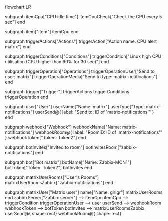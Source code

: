 
flowchart LR

subgraph itemCpu["CPU idle time"]
        itemCpuCheck["Check the CPU every 5 sec"]
end

subgraph item["Item"]
        itemCpu
end

subgraph triggerActions["Actions"]
        triggerAction["Action name: CPU alert matrix"]
end

subgraph triggerConditions["Conditions"]
        triggerCondition["Linux high CPU utilisation (CPU higher than 90% for 30 sec)"]
end

subgraph triggerOperation["Operations"]
        triggerOperationUser["Send to user: matrix"]
        triggerOperationMedia["Send to type: matrix-notifications"]
end

subgraph trigger["Trigger"]
        triggerActions
        triggerConditions
        triggerOperation
end

subgraph user["User"]
        userName["Name: matrix"]
        userType["Type: matrix-notifications"]
        userSend@{ label: "Send to: ID of 'matrix-notifications'" }
end

subgraph webhook["Webhook"]
        webhookName["Name: matrix-notifications"]
        webhookRoom@{ label: "RoomID: ID of 'matrix-notifications'" }
        webhookToken["Token: Token2"]
end

subgraph botInvites["Invited to room"]
        botInvitesRoom["zabbix-notifications"]
end

subgraph bot["Bot matrix"]
        botName["Name: Zabbix-MON1"]
        botToken["Token: Token2"]
        botInvites
end

subgraph matrixUserRooms["User's Rooms"]
        matrixUserRoomsZabbix["zabbix-notifications"]
end

subgraph matrixUser["Matrix user"]
        name["Name: girigr"]
        matrixUserRooms
end
    zabbixServer["Zabbix server"] --> itemCpu
    itemCpu --> triggerCondition
    triggerOperationUser --> user
    userSend --> webhookRoom
    webhookToken --> botToken
    botInvites --> matrixUserRoomsZabbix
    userSend@{ shape: rect}
    webhookRoom@{ shape: rect}
